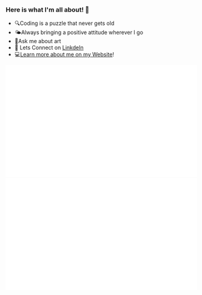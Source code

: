 ### Here is what I'm all about! 👋

- 🔍Coding is a puzzle that never gets old
- 🌤️Always bringing a positive attitude wherever I go
- 🎨Ask me about art
- 🤝 Lets Connect on [LinkdeIn](https://www.linkedin.com/in/crudder-ma/)
- 💻[Learn more about me on my Website](https://www.christianrudder.me/)!

![](https://raw.githubusercontent.com/neezacoto/my-stats/master/generated/overview.svg#gh-dark-mode-only) ![](https://raw.githubusercontent.com/neezacoto/my-stats/master/generated/languages.svg#gh-dark-mode-only)
